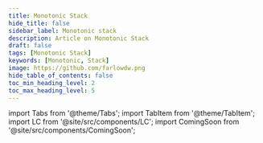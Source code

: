 ```yaml
---
title: Monotonic Stack
hide_title: false
sidebar_label: Monotonic stack
description: Article on Monotonic Stack
draft: false
tags: [Monotonic Stack]
keywords: [Monotonic, Stack]
image: https://github.com/farlowdw.png
hide_table_of_contents: false
toc_min_heading_level: 2
toc_max_heading_level: 5
---
```


import Tabs from '@theme/Tabs';
import TabItem from '@theme/TabItem';
import LC from '@site/src/components/LC';
import ComingSoon from '@site/src/components/ComingSoon';

